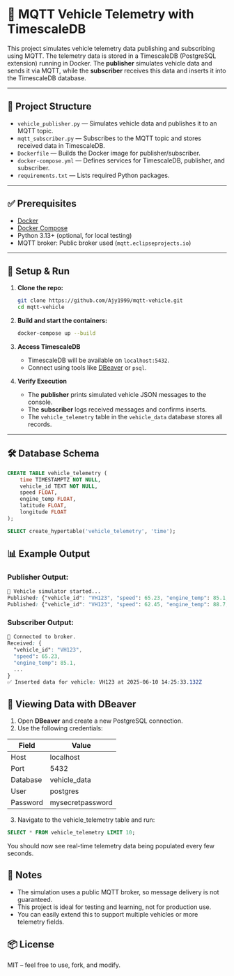 # 🚗 MQTT Vehicle Telemetry with TimescaleDB

This project simulates vehicle telemetry data publishing and subscribing using MQTT. The telemetry data is stored in a TimescaleDB (PostgreSQL extension) running in Docker. The **publisher** simulates vehicle data and sends it via MQTT, while the **subscriber** receives this data and inserts it into the TimescaleDB database.

---

## 📁 Project Structure

- `vehicle_publisher.py` — Simulates vehicle data and publishes it to an MQTT topic.
- `mqtt_subscriber.py` — Subscribes to the MQTT topic and stores received data in TimescaleDB.
- `Dockerfile` — Builds the Docker image for publisher/subscriber.
- `docker-compose.yml` — Defines services for TimescaleDB, publisher, and subscriber.
- `requirements.txt` — Lists required Python packages.

---

## ✅ Prerequisites

- [Docker](https://docs.docker.com/get-docker/)
- [Docker Compose](https://docs.docker.com/compose/install/)
- Python 3.13+ (optional, for local testing)
- MQTT broker: Public broker used (`mqtt.eclipseprojects.io`)

---

## 🚀 Setup & Run

1. **Clone the repo:**

    ```bash
    git clone https://github.com/Ajy1999/mqtt-vehicle.git
    cd mqtt-vehicle
    ```

2. **Build and start the containers:**

    ```bash
    docker-compose up --build
    ```

3. **Access TimescaleDB**

   - TimescaleDB will be available on `localhost:5432`.
   - Connect using tools like [DBeaver](https://dbeaver.io/) or `psql`.

4. **Verify Execution**

   - The **publisher** prints simulated vehicle JSON messages to the console.
   - The **subscriber** logs received messages and confirms inserts.
   - The `vehicle_telemetry` table in the `vehicle_data` database stores all records.

---

## 🛠️ Database Schema

```sql
CREATE TABLE vehicle_telemetry (
    time TIMESTAMPTZ NOT NULL,
    vehicle_id TEXT NOT NULL,
    speed FLOAT,
    engine_temp FLOAT,
    latitude FLOAT,
    longitude FLOAT
);

SELECT create_hypertable('vehicle_telemetry', 'time');
```
## 📊 Example Output

### Publisher Output:

```css
🚗 Vehicle simulator started...
Published: {"vehicle_id": "VH123", "speed": 65.23, "engine_temp": 85.1, ...}
Published: {"vehicle_id": "VH123", "speed": 62.45, "engine_temp": 88.7, ...}

```

### Subscriber Output:
```css
📡 Connected to broker.
Received: {
  "vehicle_id": "VH123",
  "speed": 65.23,
  "engine_temp": 85.1,
  ...
}
✅ Inserted data for vehicle: VH123 at 2025-06-10 14:25:33.132Z

```
## 🧭 Viewing Data with DBeaver
1. Open **DBeaver** and create a new PostgreSQL connection.
2. Use the following credentials: 

| Field    | Value              |
| -------- | ------------------ |
| Host     | localhost          |
| Port     | 5432               |
| Database | vehicle_data       |
| User     | postgres           |
| Password | mysecretpassword   |


3. Navigate to the vehicle_telemetry table and run:
```sql
SELECT * FROM vehicle_telemetry LIMIT 10;

```
You should now see real-time telemetry data being populated every few seconds.

## 📝 Notes
- The simulation uses a public MQTT broker, so message delivery is not guaranteed.
- This project is ideal for testing and learning, not for production use.
- You can easily extend this to support multiple vehicles or more telemetry fields.

## 📦 License
MIT – feel free to use, fork, and modify.
